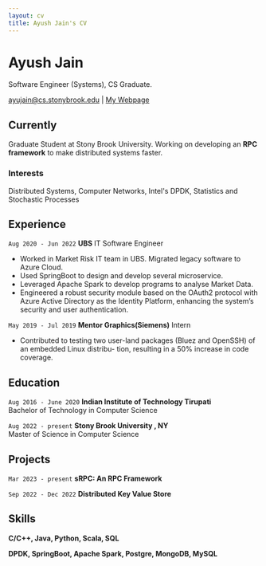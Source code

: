 ```yaml
---
layout: cv
title: Ayush Jain's CV
---
```

# Ayush Jain
Software Engineer (Systems), CS Graduate.

<div id="webaddress">
<a href="ayujain@cs.stonybrook.edu">ayujain@cs.stonybrook.edu</a>
| <a href="">My Webpage</a>
</div>


## Currently

Graduate Student at Stony Brook University. Working on developing an **RPC framework** to make distributed systems faster.

### Interests 
Distributed Systems, Computer Networks, Intel's DPDK, Statistics and Stochastic Processes 
## Experience
`Aug 2020 - Jun 2022` __UBS__ IT Software Engineer
  - Worked in Market Risk IT team in UBS. Migrated legacy software to Azure Cloud.
  - Used SpringBoot to design and develop several microservice. 
  - Leveraged Apache Spark to develop programs to analyse Market Data. 
  - Engineered a robust security module based on the OAuth2 protocol with Azure Active Directory as the Identity Platform, enhancing the system’s security and user authentication.

`May 2019 - Jul 2019` __Mentor Graphics(Siemens)__ Intern
  -  Contributed to testing two user-land packages (Bluez and OpenSSH) of an embedded Linux distribu- tion, resulting in a 50% increase in code coverage.



## Education

`Aug 2016 - June 2020`
__Indian Institute of Technology Tirupati__\
Bachelor of Technology in Computer Science

`Aug 2022 - present`
__Stony Brook University , NY__\
Master of Science in Computer Science

## Projects

`Mar 2023 - present` __sRPC: An RPC Framework__

`Sep 2022 - Dec 2022` __Distributed Key Value Store__

## Skills
 __C/C++, Java, Python, Scala, SQL__ 

 __DPDK, SpringBoot, Apache Spark, Postgre, MongoDB, MySQL__ 







<!-- ### Footer

Last updated: May 2013 -->


